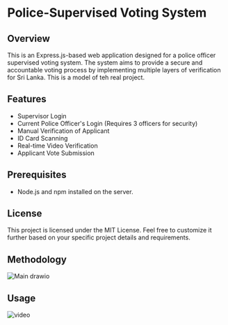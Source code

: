 # Police-Supervised Voting System


## Overview

This is an Express.js-based web application designed for a police officer supervised voting system. The system aims to provide a secure and accountable voting process by implementing multiple layers of verification for Sri Lanka. This is a model of teh real project.

## Features

- Supervisor Login
- Current Police Officer's Login (Requires 3 officers for security)
- Manual Verification of Applicant
- ID Card Scanning
- Real-time Video Verification
- Applicant Vote Submission

## Prerequisites

- Node.js and npm installed on the server.

## License
This project is licensed under the MIT License.
Feel free to customize it further based on your specific project details and requirements.

## Methodology
![Main drawio](https://github.com/sinethjanidu2003/E-voting-System-Model/assets/63631182/2489d76a-c553-4da1-9f0f-62532e2d85d5)

## Usage
![video](https://github.com/sinethjanidu2003/E-voting-System-Model/assets/63631182/8fbc59eb-4b67-4266-96ce-32e389a77718)


